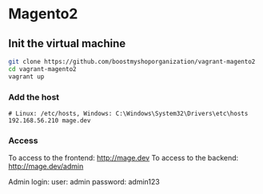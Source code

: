 # Magento2

## Init the virtual machine

```bash
git clone https://github.com/boostmyshoporganization/vagrant-magento2
cd vagrant-magento2
vagrant up
```


### Add the host 
```
# Linux: /etc/hosts, Windows: C:\Windows\System32\Drivers\etc\hosts
192.168.56.210 mage.dev
```

### Access
To access to the frontend: http://mage.dev
To access to the backend:  http://mage.dev/admin

Admin login:
user: admin
password: admin123